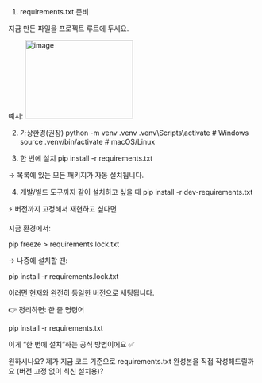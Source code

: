 1) requirements.txt 준비

지금 만든 파일을 프로젝트 루트에 두세요.

예시:
<img width="217" height="158" alt="image" src="https://github.com/user-attachments/assets/916f93e2-f738-4f8d-a5af-1b35a2b7bbed" />


2) 가상환경(권장)
python -m venv .venv
.venv\Scripts\activate   # Windows
source .venv/bin/activate  # macOS/Linux

3) 한 번에 설치
pip install -r requirements.txt


→ 목록에 있는 모든 패키지가 자동 설치됩니다.

4) 개발/빌드 도구까지 같이 설치하고 싶을 때
pip install -r dev-requirements.txt

⚡ 버전까지 고정해서 재현하고 싶다면

지금 환경에서:

pip freeze > requirements.lock.txt


→ 나중에 설치할 땐:

pip install -r requirements.lock.txt


이러면 현재와 완전히 동일한 버전으로 세팅됩니다.

👉 정리하면:
한 줄 명령어

pip install -r requirements.txt


이게 “한 번에 설치”하는 공식 방법이에요 ✅

원하시나요? 제가 지금 코드 기준으로 requirements.txt 완성본을 직접 작성해드릴까요 (버전 고정 없이 최신 설치용)?
